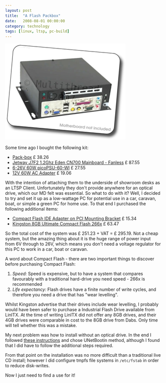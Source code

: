 ```yaml
---
layout: post
title:  "A Flash Packbox"
date:   2008-08-01 00:00:00
category: technology
tags: [linux, ltsp, pc-build]
---
```


<img src="/assets/pack_box_350.jpg" class="image-right" alt="Packbox">

Some time ago I bought the following kit:

   * [Pack-box](http://linitx.com/viewproduct.php?prodid=11791) &#163; 38.26
   * [Jetway J7F2 1.2Ghz Eden CN700 Mainboard - Fanless](http://linitx.com/viewproduct.php?prodid=11111)  &#163; 87.55
   * [6-26V 60W picoPSU-60-WI](http://linitx.com/viewproduct.php?prodid=11142) &#163; 27.55
   * [12V 60W AC Adapter](http://linitx.com/viewproduct.php?prodid=10346) &#163; 19.06

With the intention of attaching them to the underside of showroom desks as an LTSP Client.  Unfortunately they don't provide anywhere for an optical drive, which our MD felt was essential.  So what to do with it?  Well, I decided to try and set it up as a low-wattage PC for potential use in a car, caravan, boat, or simple a green PC for home use.  To that end I purchased the following additional items:

<!--more-->

   * [Compact Flash IDE Adapter on PCI Mounting Bracket](http://linitx.com/viewproduct.php?prodid=10448) &#163; 15.34
   * [Kingston 8GB Ultimate Compact Flash 266x](http://www.dabs4work.com/productview.aspx?QuickLinx=4S39) &#163; 63.47

So the total cost of the system was &#163; 251.23 + VAT = &#163; 295.19.  Not a cheap system, but the amazing thing about it is the huge range of power input from 6V through to 26V, which means you don't need a voltage regulator for this PC to work in a car, boat or caravan.

A word about Compact Flash - there are two important things to discover before purchasing Compact Flash:

   1. *Speed:* Speed is expensive, but to have a system that compares favourably with a traditional hard-drive you need speed - 266x is recommended
   2. *Life expectancy:* Flash drives have a finite number of write cycles, and therefore you need a drive that has "wear levelling".

Whilst Kingston advertise that their drives include wear levelling, I probably would have been safer to purchase a Industrial Flash Drive available from LinITX.  At the time of writing LinITX did not offer any 8GB drives, and their 4GB drives were comparable in cost to the 8GB drive from Dabs.  Only time will tell whether this was a mistake.

My next problem was how to install without an optical drive.  In the end I followed [these instructions](https://help.ubuntu.com/community/Installation/FromUSBStick) and chose UNetBootin method, although I found that I did have to follow the additional steps required.

From that point on the installation was no more difficult than a traditional live CD install; however I did configure tmpfs file systems in `/etc/fstab` in order to reduce disk-writes.

Now I just need to find a use for it!

